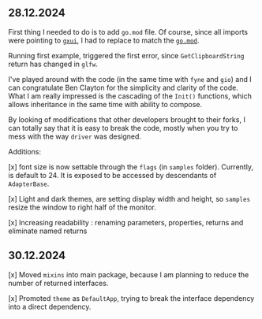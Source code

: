 28.12.2024
---

First thing I needed to do is to add `go.mod` file. Of course, since all imports were pointing to [
`gxui`](https://github.com/google/gxui), I had to replace to match the [`go.mod`](https://github.com/badu/gxui).

Running first example, triggered the first error, since `GetClipboardString` return has changed in `glfw`.

I've played around with the code (in the same time with `fyne` and `gio`) and I can congratulate Ben Clayton for the
simplicity and clarity of the code. What I am really impressed is the cascading of the `Init()` functions, which allows
inheritance in the same time with
ability to compose.

By looking of modifications that other developers brought to their forks, I can totally say that it is easy to break the
code, mostly when you try to mess with the way `driver` was designed.

Additions:

[x] font size is now settable through the `flags` (in `samples` folder). Currently, is default to 24. It is exposed to
be accessed by descendants of `AdapterBase`.

[x] Light and dark themes, are setting display width and height, so `samples` resize the window to right half of the
monitor.

[x] Increasing readability : renaming parameters, properties, returns and eliminate named returns

30.12.2024
---

[x] Moved `mixins` into main package, because I am planning to reduce the number of returned interfaces.

[x] Promoted `theme` as `DefaultApp`, trying to break the interface dependency into a direct dependency.